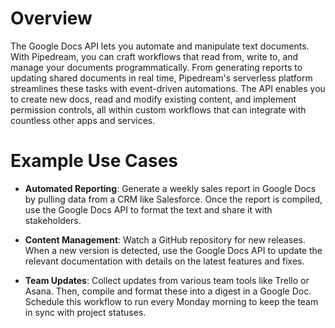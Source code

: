 # Overview

The Google Docs API lets you automate and manipulate text documents. With Pipedream, you can craft workflows that read from, write to, and manage your documents programmatically. From generating reports to updating shared documents in real time, Pipedream's serverless platform streamlines these tasks with event-driven automations. The API enables you to create new docs, read and modify existing content, and implement permission controls, all within custom workflows that can integrate with countless other apps and services.

# Example Use Cases

- **Automated Reporting**: Generate a weekly sales report in Google Docs by pulling data from a CRM like Salesforce. Once the report is compiled, use the Google Docs API to format the text and share it with stakeholders.

- **Content Management**: Watch a GitHub repository for new releases. When a new version is detected, use the Google Docs API to update the relevant documentation with details on the latest features and fixes.

- **Team Updates**: Collect updates from various team tools like Trello or Asana. Then, compile and format these into a digest in a Google Doc. Schedule this workflow to run every Monday morning to keep the team in sync with project statuses.
